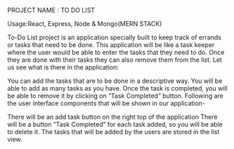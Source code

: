 PROJECT NAME : TO DO LIST

Usage:React, Express, Node & Mongo(MERN STACK)

To-Do List project is an application specially built to keep track of errands or tasks that need to be done. This application will be like a task keeper where the user would be able to enter the tasks that they need to do. Once they are done with their tasks they can also remove them from the list. Let us see what is there in the application:

You can add the tasks that are to be done in a descriptive way. You will be able to add as many tasks as you have. Once the task is completed, you will be able to remove it by clicking on “Task Completed” button. Following are the user interface components that will be shown in our application-

There will be an add task button on the right top of the application There will be a button “Task Completed” for each task added, so you will be able to delete it. The tasks that will be added by the users are stored in the list view.
